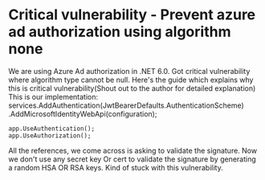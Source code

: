 
# Critical vulnerability - Prevent azure ad authorization using algorithm none

We are using Azure Ad authorization in .NET 6.0.
Got critical vulnerability where algorithm type cannot be null.
Here's the guide which explains why this is critical vulnerability(Shout out to the author for detailed explanation)
This is our implementation:
    services.AddAuthentication(JwtBearerDefaults.AuthenticationScheme)
    .AddMicrosoftIdentityWebApi(configuration); 


    app.UseAuthentication();
    app.UseAuthorization();

All the references, we come across is asking to validate the signature.
Now we don't use any secret key Or cert to validate the signature by generating a random HSA OR RSA keys.
Kind of stuck with this vulnerability.

        